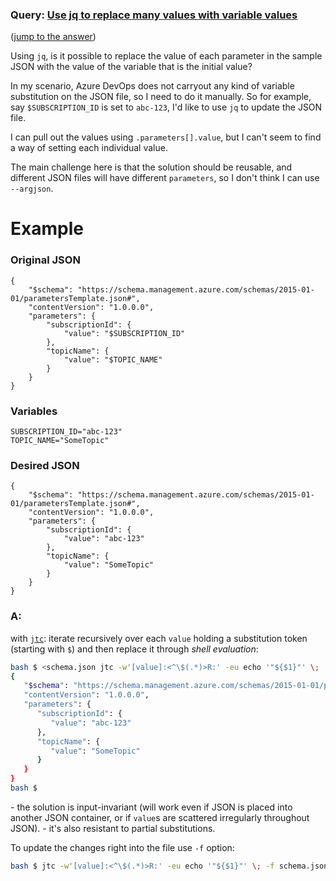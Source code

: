 ### Query: [Use jq to replace many values with variable values](https://stackoverflow.com/questions/60061905/use-jq-to-replace-many-values-with-variable-values)
([jump to the answer](https://github.com/ldn-softdev/stackoverflow-json/blob/master/lib/Use%20jq%20to%20replace%20many%20values%20with%20variable%20values.md#a))

Using `jq`, is it possible to replace the value of each parameter in the sample JSON with the value of the variable that is the initial value?

In my scenario, Azure DevOps does not carryout any kind of variable substitution on the JSON file, so I need to do it manually. So for example, say `$SUBSCRIPTION_ID` is set to `abc-123`, I'd like to use `jq` to update the JSON file.

I can pull out the values using `.parameters[].value`, but I can't seem to find a way of setting each individual value.

The main challenge here is that the solution should be reusable, and different JSON files will have different `parameters`, so I don't think I can use `--argjson`.

# Example

### Original JSON

    {
        "$schema": "https://schema.management.azure.com/schemas/2015-01-01/parametersTemplate.json#",
        "contentVersion": "1.0.0.0",
        "parameters": {
            "subscriptionId": {
                "value": "$SUBSCRIPTION_ID"
            },
            "topicName": {
                "value": "$TOPIC_NAME"
            }
        }
    }

### Variables

    SUBSCRIPTION_ID="abc-123"
    TOPIC_NAME="SomeTopic"

### Desired JSON

    {
        "$schema": "https://schema.management.azure.com/schemas/2015-01-01/parametersTemplate.json#",
        "contentVersion": "1.0.0.0",
        "parameters": {
            "subscriptionId": {
                "value": "abc-123"
            },
            "topicName": {
                "value": "SomeTopic"
            }
        }
    }

### A:
with [`jtc`](https://github.com/ldn-softdev/jtc): iterate recursively over each `value` holding a substitution token (starting with `$`)
and then replace it through _shell evaluation_:
```bash
bash $ <schema.json jtc -w'[value]:<^\$(.*)>R:' -eu echo '"${$1}"' \;
{
   "$schema": "https://schema.management.azure.com/schemas/2015-01-01/parametersTemplate.json#",
   "contentVersion": "1.0.0.0",
   "parameters": {
      "subscriptionId": {
         "value": "abc-123"
      },
      "topicName": {
         "value": "SomeTopic"
      }
   }
}
bash $ 
```
\- the solution is input-invariant (will work even if JSON is placed into another JSON container, or if `value`s are scattered
irregularly throughout JSON).
\- it's also resistant to partial substitutions.

To update the changes right into the file use `-f` option:
```bash
bash $ jtc -w'[value]:<^\$(.*)>R:' -eu echo '"${$1}"' \; -f schema.json
```

